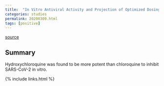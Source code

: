 ```yaml
---
title:  "In Vitro Antiviral Activity and Projection of Optimized Dosing Design of Hydroxychloroquine for the Treatment of Severe Acute Respiratory Syndrome Coronavirus 2 (SARS-CoV-2)"
categories: studies
permalink: 20200309.html
tags: [positive]
---
```


[source](https://academic.oup.com/cid/article/71/15/732/5801998)


## Summary

Hydroxychloroquine was found to be more potent than chloroquine to inhibit SARS-CoV-2 in vitro.

{% include links.html %}
